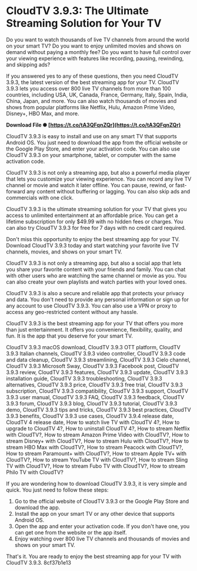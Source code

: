 # CloudTV 3.9.3: The Ultimate Streaming Solution for Your TV
 
Do you want to watch thousands of live TV channels from around the world on your smart TV? Do you want to enjoy unlimited movies and shows on demand without paying a monthly fee? Do you want to have full control over your viewing experience with features like recording, pausing, rewinding, and skipping ads?
 
If you answered yes to any of these questions, then you need CloudTV 3.9.3, the latest version of the best streaming app for your TV. CloudTV 3.9.3 lets you access over 800 live TV channels from more than 100 countries, including USA, UK, Canada, France, Germany, Italy, Spain, India, China, Japan, and more. You can also watch thousands of movies and shows from popular platforms like Netflix, Hulu, Amazon Prime Video, Disney+, HBO Max, and more.
 
**Download File ✺ [https://t.co/tA3QFqnZQr](https://t.co/tA3QFqnZQr)**


 
CloudTV 3.9.3 is easy to install and use on any smart TV that supports Android OS. You just need to download the app from the official website or the Google Play Store, and enter your activation code. You can also use CloudTV 3.9.3 on your smartphone, tablet, or computer with the same activation code.
 
CloudTV 3.9.3 is not only a streaming app, but also a powerful media player that lets you customize your viewing experience. You can record any live TV channel or movie and watch it later offline. You can pause, rewind, or fast-forward any content without buffering or lagging. You can also skip ads and commercials with one click.
 
CloudTV 3.9.3 is the ultimate streaming solution for your TV that gives you access to unlimited entertainment at an affordable price. You can get a lifetime subscription for only $49.99 with no hidden fees or charges. You can also try CloudTV 3.9.3 for free for 7 days with no credit card required.
 
Don't miss this opportunity to enjoy the best streaming app for your TV. Download CloudTV 3.9.3 today and start watching your favorite live TV channels, movies, and shows on your smart TV.
  
CloudTV 3.9.3 is not only a streaming app, but also a social app that lets you share your favorite content with your friends and family. You can chat with other users who are watching the same channel or movie as you. You can also create your own playlists and watch parties with your loved ones.
 
CloudTV 3.9.3 is also a secure and reliable app that protects your privacy and data. You don't need to provide any personal information or sign up for any account to use CloudTV 3.9.3. You can also use a VPN or proxy to access any geo-restricted content without any hassle.
 
CloudTV 3.9.3 is the best streaming app for your TV that offers you more than just entertainment. It offers you convenience, flexibility, quality, and fun. It is the app that you deserve for your smart TV.
 
CloudTV 3.9.3 macOS download,  CloudTV 3.9.3 OTT platform,  CloudTV 3.9.3 Italian channels,  CloudTV 3.9.3 video controller,  CloudTV 3.9.3 code and data cleanup,  CloudTV 3.9.3 streamlining,  CloudTV 3.9.3 Cielo channel,  CloudTV 3.9.3 Microsoft Sway,  CloudTV 3.9.3 Facebook post,  CloudTV 3.9.3 review,  CloudTV 3.9.3 features,  CloudTV 3.9.3 update,  CloudTV 3.9.3 installation guide,  CloudTV 3.9.3 troubleshooting,  CloudTV 3.9.3 alternatives,  CloudTV 3.9.3 price,  CloudTV 3.9.3 free trial,  CloudTV 3.9.3 subscription,  CloudTV 3.9.3 compatibility,  CloudTV 3.9.3 support,  CloudTV 3.9.3 user manual,  CloudTV 3.9.3 FAQ,  CloudTV 3.9.3 feedback,  CloudTV 3.9.3 forum,  CloudTV 3.9.3 blog,  CloudTV 3.9.3 tutorial,  CloudTV 3.9.3 demo,  CloudTV 3.9.3 tips and tricks,  CloudTV 3.9.3 best practices,  CloudTV 3.9.3 benefits,  CloudTV 3.9.3 use cases,  CloudTV 3.9.4 release date,  CloudTV 4 release date,  How to watch live TV with CloudTV 4?,  How to upgrade to CloudTV 4?,  How to uninstall CloudTV 4?,  How to stream Netflix with CloudTV?,  How to stream Amazon Prime Video with CloudTV?,  How to stream Disney+ with CloudTV?,  How to stream Hulu with CloudTV?,  How to stream HBO Max with CloudTV?,  How to stream Peacock with CloudTV?,  How to stream Paramount+ with CloudTV?,  How to stream Apple TV+ with CloudTV?,  How to stream YouTube TV with CloudTV?,  How to stream Sling TV with CloudTV?,  How to stream Fubo TV with CloudTV?,  How to stream Philo TV with CloudTV?
  
If you are wondering how to download CloudTV 3.9.3, it is very simple and quick. You just need to follow these steps:
 
1. Go to the official website of CloudTV 3.9.3 or the Google Play Store and download the app.
2. Install the app on your smart TV or any other device that supports Android OS.
3. Open the app and enter your activation code. If you don't have one, you can get one from the website or the app itself.
4. Enjoy watching over 800 live TV channels and thousands of movies and shows on your smart TV.

That's it. You are ready to enjoy the best streaming app for your TV with CloudTV 3.9.3.
 8cf37b1e13
 
